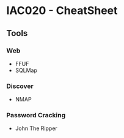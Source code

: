 # IAC020 - CheatSheet

## Tools
### Web
- FFUF
- SQLMap

### Discover
- NMAP

### Password Cracking
- John The Ripper
